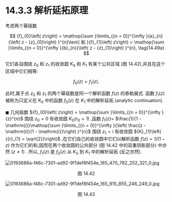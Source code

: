 # 14.3.3 解析延拓原理

考虑两个幂级数

$$
{f}_{0}\left( z\right)  = \mathop{\sum }\limits_{{n = 0}}^{\infty }{a}_{n}{\left( z - {z}_{0}\right) }^{n}\text{ 和 }{f}_{1}\left( z\right)  = \mathop{\sum }\limits_{{n = 0}}^{\infty }{b}_{n}{\left( z - {z}_{1}\right) }^{n}, \tag{14.49a}
$$

它们各自围绕 ${z}_{0}$ 和 ${z}_{1}$ 的收敛圆 ${K}_{0}$ 和 ${K}_{1}$ 有某个公共区域 (图 14.42),并且在这个区域中它们相等:

$$
{f}_{0}\left( z\right)  = {f}_{1}\left( z\right) . \tag{14.49b}
$$

此时,属于点 ${z}_{0}$ 和 ${z}_{1}$ 的两个幂级数是同一个解析函数 $f\left( z\right)$ 的泰勒展式. 函数 ${f}_{1}\left( z\right)$ 被称为只定义在 ${K}_{0}$ 中的函数 ${f}_{0}\left( z\right)$ 在 ${K}_{1}$ 中的解析延拓 (analytic continuation).

$\blacksquare$ 几何级数 ${f}_{0}\left( z\right)  = \mathop{\sum }\limits_{{n = 0}}^{\infty }{z}^{n}$ 围绕 ${z}_{0} = 0$ 有收敛圆 ${K}_{0}\left( {{r}_{0} = 1}\right)$ ,函数 ${f}_{1}\left( z\right)  =$ $\frac{1}{1 - \mathrm{i}}\mathop{\sum }\limits_{{n = 0}}^{\infty }{\left( \frac{z - \mathrm{i}}{1 - \mathrm{i}}\right) }^{n}$ 围绕 ${z}_{1} = \mathrm{i}$ 有收敛圆 ${K}_{1}\left( {{r}_{1} = \sqrt{2}}\right)$ ,在它们自己的收敛圆中它们以解析函数 $f\left( z\right)  = 1/\left( {1 - z}\right)$ 作为它们的和,因而在两个收敛圆的公共部分 (图 14.42 中的双重阴影部分) 中亦然 $\left( {z \neq  1}\right)$ . 所以, ${f}_{1}\left( z\right)$ 是 ${f}_{0}\left( z\right)$ 从 ${K}_{0}$ 到 ${K}_{1}$ 中的解析延拓 (反之亦然).

![0193686a-f46c-7301-ad92-9f1def8f454e_165_470_782_252_321_0.jpg](/images/0193686a-f46c-7301-ad92-9f1def8f454e_165_470_782_252_321_0.jpg)

<center>图 14.42</center>

![0193686a-f46c-7301-ad92-9f1def8f454e_165_915_855_246_249_0.jpg](/images/0193686a-f46c-7301-ad92-9f1def8f454e_165_915_855_246_249_0.jpg)

<center>图 14.43</center>
